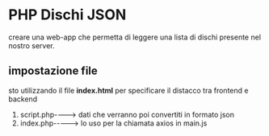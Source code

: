 # PHP Dischi JSON

creare una web-app che permetta di leggere una lista di dischi presente nel nostro server.

## impostazione file

sto utilizzando il file **index.html** per specificare il distacco tra frontend e backend 

1. script.php----> dati che verranno poi convertiti in formato json 
2. index.php-----> lo uso per la chiamata axios in main.js
